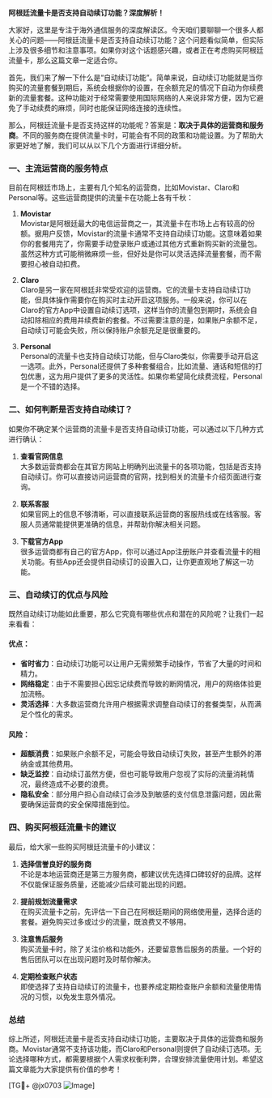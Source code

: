 **阿根廷流量卡是否支持自动续订功能？深度解析！**

大家好，这里是专注于海外通信服务的深度解读区。今天咱们要聊聊一个很多人都关心的问题——阿根廷流量卡是否支持自动续订功能？这个问题看似简单，但实际上涉及很多细节和注意事项。如果你对这个话题感兴趣，或者正在考虑购买阿根廷流量卡，那么这篇文章一定适合你。

首先，我们来了解一下什么是“自动续订功能”。简单来说，自动续订功能就是当你购买的流量套餐到期后，系统会根据你的设置，在余额充足的情况下自动为你续费新的流量套餐。这种功能对于经常需要使用国际网络的人来说非常方便，因为它避免了手动续费的麻烦，同时也能保证网络连接的连续性。

那么，阿根廷流量卡是否支持这样的功能呢？答案是：**取决于具体的运营商和服务商**。不同的服务商在提供流量卡时，可能会有不同的政策和功能设置。为了帮助大家更好地了解，我们可以从以下几个方面进行详细分析。

### 一、主流运营商的服务特点

目前在阿根廷市场上，主要有几个知名的运营商，比如Movistar、Claro和Personal等。这些运营商提供的流量卡在功能上各有千秋：

1. **Movistar**  
   Movistar是阿根廷最大的电信运营商之一，其流量卡在市场上占有较高的份额。据用户反馈，Movistar的流量卡通常不支持自动续订功能。这意味着如果你的套餐用完了，你需要手动登录账户或通过其他方式重新购买新的流量包。虽然这种方式可能稍微麻烦一些，但好处是你可以灵活选择流量套餐，而不需要担心被自动扣费。

2. **Claro**  
   Claro是另一家在阿根廷非常受欢迎的运营商。它的流量卡支持自动续订功能，但具体操作需要你在购买时主动开启这项服务。一般来说，你可以在Claro的官方App中设置自动续订选项，这样当你的流量包到期时，系统会自动扣除相应的费用并续费新的套餐。不过需要注意的是，如果账户余额不足，自动续订可能会失败，所以保持账户余额充足是很重要的。

3. **Personal**  
   Personal的流量卡也支持自动续订功能，但与Claro类似，你需要手动开启这一选项。此外，Personal还提供了多种套餐组合，比如流量、通话和短信的打包优惠，这为用户提供了更多的灵活性。如果你希望简化续费流程，Personal是一个不错的选择。

### 二、如何判断是否支持自动续订？

如果你不确定某个运营商的流量卡是否支持自动续订功能，可以通过以下几种方式进行确认：

1. **查看官网信息**  
   大多数运营商都会在其官方网站上明确列出流量卡的各项功能，包括是否支持自动续订。你可以直接访问运营商的官网，找到相关的流量卡介绍页面进行查询。

2. **联系客服**  
   如果官网上的信息不够清晰，可以直接联系运营商的客服热线或在线客服。客服人员通常能提供更准确的信息，并帮助你解决相关问题。

3. **下载官方App**  
   很多运营商都有自己的官方App，你可以通过App注册账户并查看流量卡的相关功能。有些App还会提供自动续订的设置入口，让你更直观地了解这一功能。

### 三、自动续订的优点与风险

既然自动续订功能如此重要，那么它究竟有哪些优点和潜在的风险呢？让我们一起来看看：

#### 优点：
- **省时省力**：自动续订功能可以让用户无需频繁手动操作，节省了大量的时间和精力。
- **网络稳定**：由于不需要担心因忘记续费而导致的断网情况，用户的网络体验更加流畅。
- **灵活选择**：大多数运营商允许用户根据需求调整自动续订的套餐类型，从而满足个性化的需求。

#### 风险：
- **超额消费**：如果账户余额不足，可能会导致自动续订失败，甚至产生额外的滞纳金或其他费用。
- **缺乏监控**：自动续订虽然方便，但也可能导致用户忽视了实际的流量消耗情况，最终造成不必要的浪费。
- **隐私安全**：部分用户担心自动续订会涉及到敏感的支付信息泄露问题，因此需要确保运营商的安全保障措施到位。

### 四、购买阿根廷流量卡的建议

最后，给大家一些购买阿根廷流量卡的小建议：

1. **选择信誉良好的服务商**  
   不论是本地运营商还是第三方服务商，都建议优先选择口碑较好的品牌。这样不仅能保证服务质量，还能减少后续可能出现的问题。

2. **提前规划流量需求**  
   在购买流量卡之前，先评估一下自己在阿根廷期间的网络使用量，选择合适的套餐。避免购买过多或过少的流量，既浪费又不够用。

3. **注意售后服务**  
   购买流量卡时，除了关注价格和功能外，还要留意售后服务的质量。一个好的售后团队可以在出现问题时及时帮你解决。

4. **定期检查账户状态**  
   即使选择了支持自动续订的流量卡，也要养成定期检查账户余额和流量使用情况的习惯，以免发生意外情况。

### 总结

综上所述，阿根廷流量卡是否支持自动续订功能，主要取决于具体的运营商和服务商。Movistar通常不支持该功能，而Claro和Personal则提供了自动续订选项。无论选择哪种方式，都需要根据个人需求权衡利弊，合理安排流量使用计划。希望这篇文章能为大家提供有价值的参考！

[TG💪+ @jx0703 ![Image](https://github.com/user-attachments/assets/dbca1d08-cadb-493c-b0ec-ad6f7a83f270)]